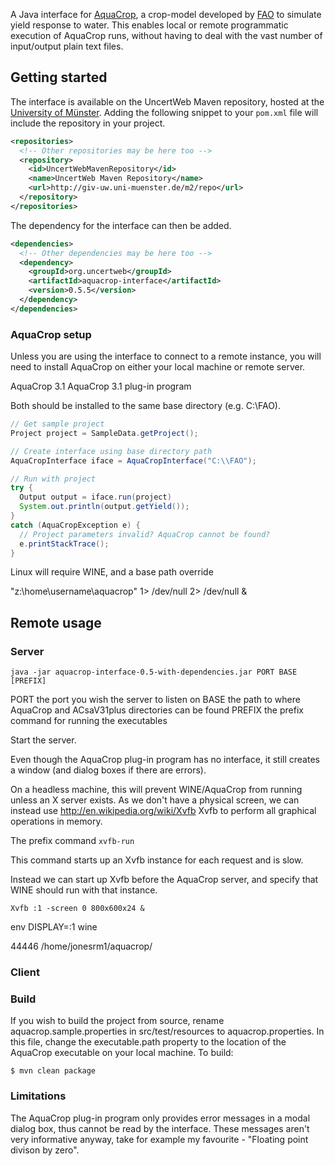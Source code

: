 A Java interface for [AquaCrop](http://www.fao.org/nr/water/aquacrop.html), a crop-model developed by [FAO](http://www.fao.org) to simulate yield response to water. This enables local or remote programmatic execution of AquaCrop runs, without having to deal with the vast number of input/output plain text files.

## Getting started

The interface is available on the UncertWeb Maven repository, hosted at the [University of Münster](http://www.uni-muenster.de/). Adding the following snippet to your `pom.xml` file will include the repository in your project.

```xml
<repositories>
  <!-- Other repositories may be here too -->
  <repository>
    <id>UncertWebMavenRepository</id>
    <name>UncertWeb Maven Repository</name>
    <url>http://giv-uw.uni-muenster.de/m2/repo</url>
  </repository>
</repositories>
```

The dependency for the interface can then be added.

```xml
<dependencies>
  <!-- Other dependencies may be here too -->
  <dependency>
    <groupId>org.uncertweb</groupId>
    <artifactId>aquacrop-interface</artifactId>
    <version>0.5.5</version>
  </dependency>
</dependencies>
```

### AquaCrop setup

Unless you are using the interface to connect to a remote instance, you will need to install AquaCrop on either your local machine or remote server.

AquaCrop 3.1
AquaCrop 3.1 plug-in program

Both should be installed to the same base directory (e.g. C:\FAO).

```java
// Get sample project
Project project = SampleData.getProject();

// Create interface using base directory path
AquaCropInterface iface = AquaCropInterface("C:\\FAO");

// Run with project
try {
  Output output = iface.run(project)
  System.out.println(output.getYield());
}
catch (AquaCropException e) {
  // Project parameters invalid? AquaCrop cannot be found?
  e.printStackTrace();
}
``` 

Linux will require WINE, and a base path override

"z:\home\username\aquacrop" 1> /dev/null 2> /dev/null &


## Remote usage

### Server

```console
java -jar aquacrop-interface-0.5-with-dependencies.jar PORT BASE [PREFIX]
```

PORT the port you wish the server to listen on
BASE the path to where AquaCrop and ACsaV31plus directories can be found
PREFIX the prefix command for running the executables


Start the server.

Even though the AquaCrop plug-in program has no interface, it still creates a window (and dialog boxes if there are errors).

On a headless machine, this will prevent WINE/AquaCrop from running unless an X server exists. As we don't have a physical screen,
we can instead use http://en.wikipedia.org/wiki/Xvfb Xvfb to perform all graphical operations in memory.

The prefix command `xvfb-run`

This command starts up an Xvfb instance for each request and is slow.

Instead we can start up Xvfb before the AquaCrop server, and specify that WINE should run with that instance.

```console
Xvfb :1 -screen 0 800x600x24 &
```

env DISPLAY=:1 wine

44446 /home/jonesrm1/aquacrop/

### Client


### Build

If you wish to build the project from source, rename aquacrop.sample.properties in src/test/resources to aquacrop.properties. In this file, change the executable.path property to the location of the AquaCrop executable on your local machine. To build:

```console
$ mvn clean package
```

### Limitations

The AquaCrop plug-in program only provides error messages in a modal dialog box, thus cannot be read by the interface. These messages aren't very informative anyway, take for example my favourite - "Floating point divison by zero".